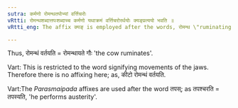 ```yaml
---
sutra: कर्मणो रोमन्थतपोभ्यां वर्त्तिचरोः
vRtti: रोमन्थशब्दात्तपःशब्दाच्च कर्मणो यथाक्रमं वर्त्तिचरोरर्थयोः क्यङ्प्रत्ययो भवति ॥
vRtti_eng: The affix क्यङ् is employed after the words, रोमन्थ \"ruminating\" and स्तपस \"austerity\", when they are used as the objects of the action of repeating and performing respectively.

---
```

Thus, रोमन्थं वर्तयति = रोमन्थायते गौः 'the cow ruminates'.

Vart: This is restricted to the word signifying movements of the jaws. Therefore there is no affixing here; as, कीटो रोमन्थं वर्तयति.

Vart:The _Parasmaipada_ affixes are used after the word तपस्; as तपश्चरति = तपस्यति, 'he performs austerity'.
